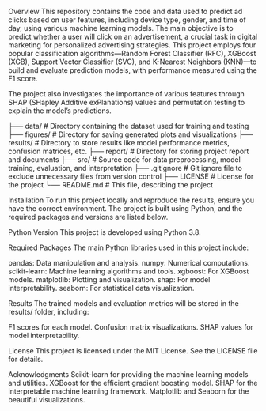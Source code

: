 Overview
This repository contains the code and data used to predict ad clicks based on user features, including device type, gender, and time of day, using various machine learning models. The main objective is to predict whether a user will click on an advertisement, a crucial task in digital marketing for personalized advertising strategies. This project employs four popular classification algorithms—Random Forest Classifier (RFC), XGBoost (XGB), Support Vector Classifier (SVC), and K-Nearest Neighbors (KNN)—to build and evaluate prediction models, with performance measured using the F1 score.

The project also investigates the importance of various features through SHAP (SHapley Additive exPlanations) values and permutation testing to explain the model’s predictions.

├── data/          # Directory containing the dataset used for training and testing
├── figures/       # Directory for saving generated plots and visualizations
├── results/       # Directory to store results like model performance metrics, confusion matrices, etc.
├── report/        # Directory for storing project report and documents
├── src/           # Source code for data preprocessing, model training, evaluation, and interpretation
├── .gitignore     # Git ignore file to exclude unnecessary files from version control
├── LICENSE        # License for the project
└── README.md      # This file, describing the project

Installation
To run this project locally and reproduce the results, ensure you have the correct environment. The project is built using Python, and the required packages and versions are listed below.

Python Version
This project is developed using Python 3.8.

Required Packages
The main Python libraries used in this project include:

pandas: Data manipulation and analysis.
numpy: Numerical computations.
scikit-learn: Machine learning algorithms and tools.
xgboost: For XGBoost models.
matplotlib: Plotting and visualization.
shap: For model interpretability.
seaborn: For statistical data visualization.


Results
The trained models and evaluation metrics will be stored in the results/ folder, including:

F1 scores for each model.
Confusion matrix visualizations.
SHAP values for model interpretability.

License
This project is licensed under the MIT License. See the LICENSE file for details.

Acknowledgments
Scikit-learn for providing the machine learning models and utilities.
XGBoost for the efficient gradient boosting model.
SHAP for the interpretable machine learning framework.
Matplotlib and Seaborn for the beautiful visualizations.

